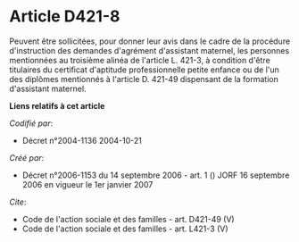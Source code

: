 # Article D421-8

Peuvent être sollicitées, pour donner leur avis dans le cadre de la procédure d'instruction des demandes d'agrément
d'assistant maternel, les personnes mentionnées au troisième alinéa de l'article L. 421-3, à condition d'être titulaires du
certificat d'aptitude professionnelle petite enfance ou de l'un des diplômes mentionnés à l'article D. 421-49 dispensant de
la formation d'assistant maternel.

**Liens relatifs à cet article**

_Codifié par_:

  - Décret n°2004-1136 2004-10-21

_Créé par_:

  - Décret n°2006-1153 du 14 septembre 2006 - art. 1 () JORF 16 septembre 2006 en vigueur le 1er janvier 2007

_Cite_:

  - Code de l'action sociale et des familles - art. D421-49 (V)
  - Code de l'action sociale et des familles - art. L421-3 (V)
